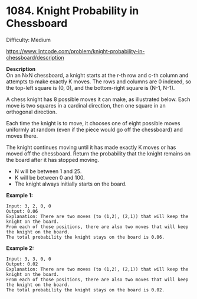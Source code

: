 # 1084. Knight Probability in Chessboard

Difficulty: Medium

https://www.lintcode.com/problem/knight-probability-in-chessboard/description

**Description**  
On an NxN chessboard, a knight starts at the r-th row and c-th column and attempts to make exactly K moves. The rows and columns are 0 indexed, so the top-left square is (0, 0), and the bottom-right square is (N-1, N-1).

A chess knight has 8 possible moves it can make, as illustrated below. Each move is two squares in a cardinal direction, then one square in an orthogonal direction.

Each time the knight is to move, it chooses one of eight possible moves uniformly at random (even if the piece would go off the chessboard) and moves there.

The knight continues moving until it has made exactly K moves or has moved off the chessboard. Return the probability that the knight remains on the board after it has stopped moving.

* N will be between 1 and 25.
* K will be between 0 and 100.
* The knight always initially starts on the board.

**Example 1:**
```
Input: 3, 2, 0, 0
Output: 0.06
Explanation: There are two moves (to (1,2), (2,1)) that will keep the knight on the board.
From each of those positions, there are also two moves that will keep the knight on the board.
The total probability the knight stays on the board is 0.06.
```

**Example 2:**
```
Input: 3, 3, 0, 0
Output: 0.02
Explanation: There are two moves (to (1,2), (2,1)) that will keep the knight on the board.
From each of those positions, there are also two moves that will keep the knight on the board.
The total probability the knight stays on the board is 0.02.
```
